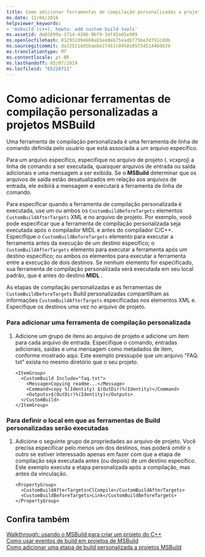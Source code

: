 ```yaml
---
title: Como adicionar ferramentas de compilação personalizadas a projetos MSBuild
ms.date: 11/04/2016
helpviewer_keywords:
- 'msbuild (c++), howto: add custom build tools'
ms.assetid: de03899a-371d-4396-9bf9-34f45a65e909
ms.openlocfilehash: 812932d9e668ab5ee0eb75eadbf75be3d791cddb
ms.sourcegitcommit: da32511dd5baebe27451c0458a95f345144bd439
ms.translationtype: MT
ms.contentlocale: pt-BR
ms.lasthandoff: 05/07/2019
ms.locfileid: "65220711"
---
```

# <a name="how-to-add-custom-build-tools-to-msbuild-projects"></a>Como adicionar ferramentas de compilação personalizadas a projetos MSBuild

Uma ferramenta de compilação personalizada é uma ferramenta de linha de comando definida pelo usuário que está associada a um arquivo específico.

Para um arquivo específico, especifique no arquivo de projeto (. vcxproj) a linha de comando a ser executada, quaisquer arquivos de entrada ou saída adicionais e uma mensagem a ser exibida. Se o **MSBuild** determinar que os arquivos de saída estão desatualizados em relação aos arquivos de entrada, ele exibirá a mensagem e executará a ferramenta de linha de comando.

Para especificar quando a ferramenta de compilação personalizada é executada, use um ou ambos os `CustomBuildBeforeTargets` elementos `CustomBuildAfterTargets` XML e no arquivo de projeto. Por exemplo, você pode especificar que a ferramenta de compilação personalizada seja executada após o compilador MIDL e antes do compilador C/C++. Especifique o `CustomBuildBeforeTargets` elemento para executar a ferramenta antes da execução de um destino específico; o `CustomBuildAfterTargets` elemento para executar a ferramenta após um destino específico; ou ambos os elementos para executar a ferramenta entre a execução de dois destinos. Se nenhum elemento for especificado, sua ferramenta de compilação personalizada será executada em seu local padrão, que é antes do destino **MIDL** .

As etapas de compilação personalizadas e as ferramentas de `CustomBuildBeforeTargets` Build personalizadas compartilham as informações `CustomBuildAfterTargets` especificadas nos elementos XML e. Especifique os destinos uma vez no arquivo de projeto.

### <a name="to-add-a-custom-build-tool"></a>Para adicionar uma ferramenta de compilação personalizada

1. Adicione um grupo de itens ao arquivo de projeto e adicione um item para cada arquivo de entrada. Especifique o comando, entradas adicionais, saídas e uma mensagem como metadados de item, conforme mostrado aqui. Este exemplo pressupõe que um arquivo "FAQ. txt" exista no mesmo diretório que o seu projeto.

    ```
    <ItemGroup>
      <CustomBuild Include="faq.txt">
        <Message>Copying readme...</Message>
        <Command>copy %(Identity) $(OutDir)%(Identity)</Command>
        <Outputs>$(OutDir)%(Identity)</Outputs>
      </CustomBuild>
    </ItemGroup>
    ```

### <a name="to-define-where-in-the-build-the-custom-build-tools-will-execute"></a>Para definir o local em que as ferramentas de Build personalizadas serão executadas

1. Adicione o seguinte grupo de propriedades ao arquivo de projeto. Você precisa especificar pelo menos um dos destinos, mas poderá omitir o outro se estiver interessado apenas em fazer com que a etapa de compilação seja executada antes (ou depois) de um destino específico. Este exemplo executa a etapa personalizada após a compilação, mas antes da vinculação.

    ```
    <PropertyGroup>
      <CustomBuildAfterTargets>ClCompile</CustomBuildAfterTargets>
      <CustomBuildBeforeTargets>Link</CustomBuildBeforeTargets>
    </PropertyGroup>
    ```

## <a name="see-also"></a>Confira também

[Walkthrough: usando o MSBuild para criar um projeto do C++](walkthrough-using-msbuild-to-create-a-visual-cpp-project.md)<br/>
[Como usar eventos de build em projetos de MSBuild](how-to-use-build-events-in-msbuild-projects.md)<br/>
[Como adicionar uma etapa de build personalizada a projetos MSBuild](how-to-add-a-custom-build-step-to-msbuild-projects.md)

